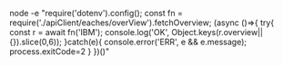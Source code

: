 



node -e "require('dotenv').config(); const fn = require('./apiClient/eaches/overView').fetchOverview; (async ()=>{ try{ const r = await fn('IBM'); console.log('OK', Object.keys(r.overview||{}).slice(0,6)); }catch(e){ console.error('ERR', e && e.message); process.exitCode=2 } })()"